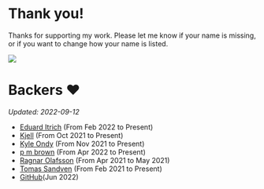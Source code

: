 Thank you!
============

Thanks for supporting my work. Please let me know if your name is missing, or
if you want to change how your name is listed.

<img src="https://camo.githubusercontent.com/17ecee213772140f80e8a62f098abb9d20599d578382522065ca66dceba3b182/68747470733a2f2f6769746875622e6769746875626173736574732e636f6d2f696d616765732f6d6f64756c65732f736974652f73706f6e736f72732f706978656c2d6d6f6e612d68656172742e676966">

Backers :heart:
===============

*Updated: 2022-09-12*


- [Eduard Itrich](https://github.com/itrich) (From Feb 2022 to Present)
- [Kjell](https://github.com/KjellMorgenstern) (From Oct 2021 to Present)
- [Kyle Ondy](https://github.com/KyleOndy) (From Nov 2021 to Present)
- [p m brown](https://github.com/p-m-brown) (From Apr 2022 to Present)
- [Ragnar Olafsson](https://github.com/roo1989) (From Apr 2021 to May 2021)
- [Tomas Sandven](https://github.com/Hubro) (From Feb 2021 to Present)
- [GitHub](https://github.blog/2022-06-24-thank-you-to-our-maintainers/)(Jun 2022)


